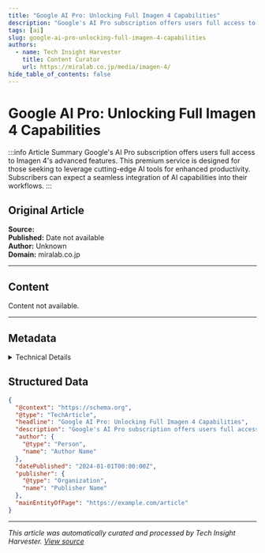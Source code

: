 ```yaml
---
title: "Google AI Pro: Unlocking Full Imagen 4 Capabilities"
description: "Google's AI Pro subscription offers users full access to Imagen 4's advanced features."
tags: [ai]
slug: google-ai-pro-unlocking-full-imagen-4-capabilities
authors: 
  - name: Tech Insight Harvester
    title: Content Curator
    url: https://miralab.co.jp/media/imagen-4/
hide_table_of_contents: false
---
```


# Google AI Pro: Unlocking Full Imagen 4 Capabilities

:::info Article Summary
Google's AI Pro subscription offers users full access to Imagen 4's advanced features. This premium service is designed for those seeking to leverage cutting-edge AI tools for enhanced productivity. Subscribers can expect a seamless integration of AI capabilities into their workflows.
:::

## Original Article

**Source:** [](https://miralab.co.jp/media/imagen-4/)  
**Published:** Date not available  
**Author:** Unknown  
**Domain:** miralab.co.jp

---

## Content

Content not available.

---

## Metadata

<details>
<summary>Technical Details</summary>

- **Crawled:** 2025-06-10 13:33 UTC
- **Processed:** 2025-06-10 13:35 UTC
- **Word Count:** 0
- **Extraction Method:** mercury
- **LLM Model:** gpt-4o
- **Keyword:** Gemini Pro

</details>

## Structured Data

```json
{
  "@context": "https://schema.org",
  "@type": "TechArticle",
  "headline": "Google AI Pro: Unlocking Full Imagen 4 Capabilities",
  "description": "Google's AI Pro subscription offers users full access to Imagen 4's advanced features...",
  "author": {
    "@type": "Person",
    "name": "Author Name"
  },
  "datePublished": "2024-01-01T00:00:00Z",
  "publisher": {
    "@type": "Organization",
    "name": "Publisher Name"
  },
  "mainEntityOfPage": "https://example.com/article"
}
```

---

*This article was automatically curated and processed by Tech Insight Harvester. [View source](https://miralab.co.jp/media/imagen-4/)*